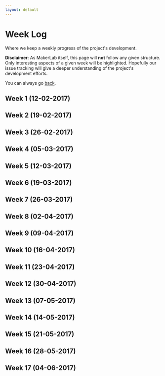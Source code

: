 ```yaml
---
layout: default
---
```


# Week Log

Where we keep a weekly progress of the project's development.

**Disclaimer**: As MakerLab itself, this page will **not** follow any
given structure. Only interesting aspects of a given week will be highlighted.
Hopefully our issue tracking will give a deeper understanding of the project's
development efforts.

You can always go [back](../index.html).

## Week  1 (12-02-2017)
## Week  2 (19-02-2017)
## Week  3 (26-02-2017)
## Week  4 (05-03-2017)
## Week  5 (12-03-2017)
## Week  6 (19-03-2017)
## Week  7 (26-03-2017)
## Week  8 (02-04-2017)
## Week  9 (09-04-2017)
## Week 10 (16-04-2017)
## Week 11 (23-04-2017)
## Week 12 (30-04-2017)
## Week 13 (07-05-2017)
## Week 14 (14-05-2017)
## Week 15 (21-05-2017)
## Week 16 (28-05-2017)
## Week 17 (04-06-2017)
